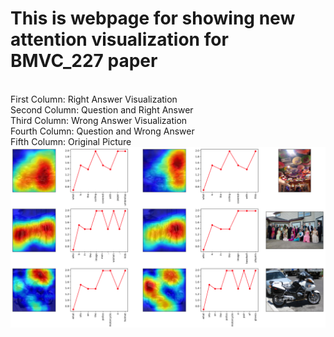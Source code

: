 # This is webpage for showing new attention visualization for BMVC_227 paper
<br />First Column: Right Answer Visualization
<br />Second Column: Question and Right Answer
<br />Third Column: Wrong Answer Visualization
<br />Fourth Column: Question and Wrong Answer
<br />Fifth Column: Original Picture
<img class="attention" src="1.png" title="Attention Comparison" />
